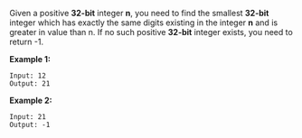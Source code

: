 Given a positive **32-bit** integer **n**, you need to find the smallest **32-bit** integer which has exactly the same digits existing in the integer **n** and is greater in value than n. If no such positive **32-bit** integer exists, you need to return -1.

**Example 1:**

```
Input: 12
Output: 21
```

 

**Example 2:**

```
Input: 21
Output: -1
```